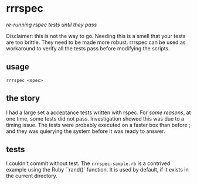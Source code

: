 rrrspec
=======

_re-running rspec tests until they pass_ 

Disclaimer: this is not the way to go. Needing this is a smell that your tests are too brittle. They need to be made more robust. rrrspec can be used as workaround to verify all the tests pass before modifying the scripts. 

usage
-----
    rrrspec <spec>

the story
---------

I had a large set a acceptance tests written with rspec. For *some reasons*, at one time, some tests did not pass. Investigation showed this was due to a timing issue. The tests were probably executed on a faster box than before ; and they was quierying the system before it was ready to answer.

tests
-----

I couldn't commit without test. The `rrrspec-sample.rb` is a contrived example using the Ruby ``rand()` function. It is used by default, if it exists in the current directory.
